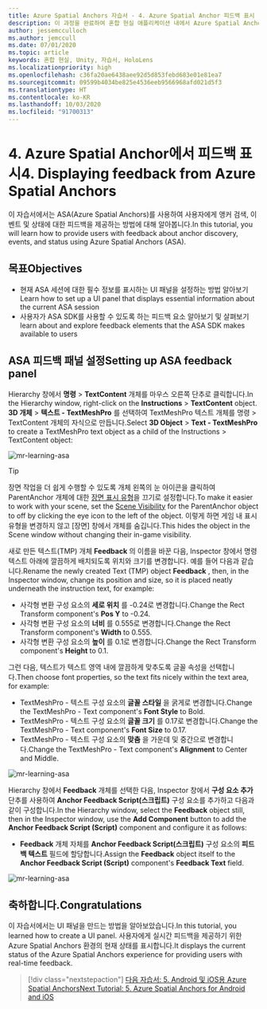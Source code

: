 ```yaml
---
title: Azure Spatial Anchors 자습서 - 4. Azure Spatial Anchor 피드백 표시
description: 이 과정을 완료하여 혼합 현실 애플리케이션 내에서 Azure Spatial Anchors를 구현하는 방법을 알아봅니다.
author: jessemcculloch
ms.author: jemccull
ms.date: 07/01/2020
ms.topic: article
keywords: 혼합 현실, Unity, 자습서, HoloLens
ms.localizationpriority: high
ms.openlocfilehash: c36fa20ae6438aee92d5d853febd683e01e81ea7
ms.sourcegitcommit: 09599b4034be825e4536eeb9566968afd021d5f3
ms.translationtype: HT
ms.contentlocale: ko-KR
ms.lasthandoff: 10/03/2020
ms.locfileid: "91700313"
---
```

# <a name="4-displaying-feedback-from-azure-spatial-anchors"></a><span data-ttu-id="19c2e-105">4. Azure Spatial Anchor에서 피드백 표시</span><span class="sxs-lookup"><span data-stu-id="19c2e-105">4. Displaying feedback from Azure Spatial Anchors</span></span>

<span data-ttu-id="19c2e-106">이 자습서에서는 ASA(Azure Spatial Anchors)를 사용하여 사용자에게 앵커 검색, 이벤트 및 상태에 대한 피드백을 제공하는 방법에 대해 알아봅니다.</span><span class="sxs-lookup"><span data-stu-id="19c2e-106">In this tutorial, you will learn how to provide users with feedback about anchor discovery, events, and status using Azure Spatial Anchors (ASA).</span></span>

## <a name="objectives"></a><span data-ttu-id="19c2e-107">목표</span><span class="sxs-lookup"><span data-stu-id="19c2e-107">Objectives</span></span>

* <span data-ttu-id="19c2e-108">현재 ASA 세션에 대한 필수 정보를 표시하는 UI 패널을 설정하는 방법 알아보기</span><span class="sxs-lookup"><span data-stu-id="19c2e-108">Learn how to set up a UI panel that displays essential information about the current ASA session</span></span>
* <span data-ttu-id="19c2e-109">사용자가 ASA SDK를 사용할 수 있도록 하는 피드백 요소 알아보기 및 살펴보기</span><span class="sxs-lookup"><span data-stu-id="19c2e-109">learn about and explore feedback elements that the ASA SDK makes available to users</span></span>

## <a name="setting-up-asa-feedback-panel"></a><span data-ttu-id="19c2e-110">ASA 피드백 패널 설정</span><span class="sxs-lookup"><span data-stu-id="19c2e-110">Setting up ASA feedback panel</span></span>

<span data-ttu-id="19c2e-111">Hierarchy 창에서 **명령** > **TextContent** 개체를 마우스 오른쪽 단추로 클릭합니다.</span><span class="sxs-lookup"><span data-stu-id="19c2e-111">In the Hierarchy window, right-click on the **Instructions** > **TextContent** object.</span></span> <span data-ttu-id="19c2e-112">**3D 개체** > **텍스트 - TextMeshPro** 를 선택하여 TextMeshPro 텍스트 개체를 명령 > TextContent 개체의 자식으로 만듭니다.</span><span class="sxs-lookup"><span data-stu-id="19c2e-112">Select **3D Object** > **Text - TextMeshPro** to create a TextMeshPro text object as a child of the Instructions > TextContent object:</span></span>

![mr-learning-asa](images/mr-learning-asa/asa-04-section1-step1-1.png)

> [!TIP]
> <span data-ttu-id="19c2e-114">장면 작업을 더 쉽게 수행할 수 있도록 개체 왼쪽의 눈 아이콘을 클릭하여 ParentAnchor 개체에 대한 <a href="https://docs.unity3d.com/Manual/SceneVisibility.html" target="_blank">장면 표시 유형</a>을 끄기로 설정합니다.</span><span class="sxs-lookup"><span data-stu-id="19c2e-114">To make it easier to work with your scene, set the  <a href="https://docs.unity3d.com/Manual/SceneVisibility.html" target="_blank">Scene Visibility</a> for the ParentAnchor object to off by clicking the eye icon to the left of the object.</span></span> <span data-ttu-id="19c2e-115">이렇게 하면 게임 내 표시 유형을 변경하지 않고 [장면] 창에서 개체를 숨깁니다.</span><span class="sxs-lookup"><span data-stu-id="19c2e-115">This hides the object in the Scene window without changing their in-game visibility.</span></span>

<span data-ttu-id="19c2e-116">새로 만든 텍스트(TMP) 개체 **Feedback** 의 이름을 바꾼 다음, Inspector 창에서 명령 텍스트 아래에 깔끔하게 배치되도록 위치와 크기를 변경합니다. 예를 들어 다음과 같습니다.</span><span class="sxs-lookup"><span data-stu-id="19c2e-116">Rename the newly created Text (TMP) object **Feedback** , then, in the Inspector window, change its position and size, so it is placed neatly underneath the instruction text, for example:</span></span>

* <span data-ttu-id="19c2e-117">사각형 변환 구성 요소의 **세로 위치** 를 -0.24로 변경합니다.</span><span class="sxs-lookup"><span data-stu-id="19c2e-117">Change the Rect Transform component's **Pos Y** to -0.24.</span></span>
* <span data-ttu-id="19c2e-118">사각형 변환 구성 요소의 **너비** 를 0.555로 변경합니다.</span><span class="sxs-lookup"><span data-stu-id="19c2e-118">Change the Rect Transform component's **Width** to 0.555.</span></span>
* <span data-ttu-id="19c2e-119">사각형 변환 구성 요소의 **높이** 를 0.1로 변경합니다.</span><span class="sxs-lookup"><span data-stu-id="19c2e-119">Change the Rect Transform component's **Height** to 0.1.</span></span>

<span data-ttu-id="19c2e-120">그런 다음, 텍스트가 텍스트 영역 내에 깔끔하게 맞추도록 글꼴 속성을 선택합니다.</span><span class="sxs-lookup"><span data-stu-id="19c2e-120">Then choose font properties, so the text fits nicely within the text area, for example:</span></span>

* <span data-ttu-id="19c2e-121">TextMeshPro - 텍스트 구성 요소의 **글꼴 스타일** 을 굵게로 변경합니다.</span><span class="sxs-lookup"><span data-stu-id="19c2e-121">Change the TextMeshPro - Text component's **Font Style** to Bold.</span></span>
* <span data-ttu-id="19c2e-122">TextMeshPro - 텍스트 구성 요소의 **글꼴 크기** 를 0.17로 변경합니다.</span><span class="sxs-lookup"><span data-stu-id="19c2e-122">Change the TextMeshPro - Text component's **Font Size** to 0.17.</span></span>
* <span data-ttu-id="19c2e-123">TextMeshPro - 텍스트 구성 요소의 **맞춤** 을 가운데 및 중간으로 변경합니다.</span><span class="sxs-lookup"><span data-stu-id="19c2e-123">Change the TextMeshPro - Text component's **Alignment** to Center and Middle.</span></span>

![mr-learning-asa](images/mr-learning-asa/asa-04-section1-step1-2.png)

<span data-ttu-id="19c2e-125">Hierarchy 창에서 **Feedback** 개체를 선택한 다음, Inspector 창에서 **구성 요소 추가** 단추를 사용하여 **Anchor Feedback Script(스크립트)** 구성 요소를 추가하고 다음과 같이 구성합니다.</span><span class="sxs-lookup"><span data-stu-id="19c2e-125">In the Hierarchy window, select the **Feedback** object still, then in the Inspector window, use the **Add Component** button to add the **Anchor Feedback Script (Script)** component and configure it as follows:</span></span>

* <span data-ttu-id="19c2e-126">**Feedback** 개체 자체를 **Anchor Feedback Script(스크립트)** 구성 요소의 **피드백 텍스트** 필드에 할당합니다.</span><span class="sxs-lookup"><span data-stu-id="19c2e-126">Assign the **Feedback** object itself to the **Anchor Feedback Script (Script)** component's **Feedback Text** field.</span></span>

![mr-learning-asa](images/mr-learning-asa/asa-04-section1-step1-3.png)

## <a name="congratulations"></a><span data-ttu-id="19c2e-128">축하합니다.</span><span class="sxs-lookup"><span data-stu-id="19c2e-128">Congratulations</span></span>

<span data-ttu-id="19c2e-129">이 자습서에서는 UI 패널을 만드는 방법을 알아보았습니다.</span><span class="sxs-lookup"><span data-stu-id="19c2e-129">In this tutorial, you learned how to create a UI panel.</span></span> <span data-ttu-id="19c2e-130">사용자에게 실시간 피드백을 제공하기 위한 Azure Spatial Anchors 환경의 현재 상태를 표시합니다.</span><span class="sxs-lookup"><span data-stu-id="19c2e-130">It displays the current status of the Azure Spatial Anchors experience for providing users with real-time feedback.</span></span>

> [!div class="nextstepaction"]
> [<span data-ttu-id="19c2e-131">다음 자습서: 5. Android 및 iOS용 Azure Spatial Anchors</span><span class="sxs-lookup"><span data-stu-id="19c2e-131">Next Tutorial: 5. Azure Spatial Anchors for Android and iOS</span></span>](mr-learning-asa-05.md)
